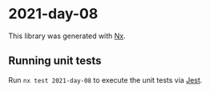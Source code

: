 # 2021-day-08

This library was generated with [Nx](https://nx.dev).

## Running unit tests

Run `nx test 2021-day-08` to execute the unit tests via [Jest](https://jestjs.io).

